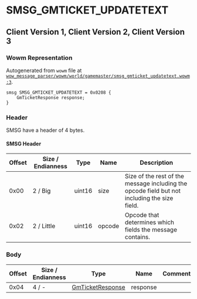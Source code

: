 # SMSG_GMTICKET_UPDATETEXT

## Client Version 1, Client Version 2, Client Version 3

### Wowm Representation

Autogenerated from `wowm` file at [`wow_message_parser/wowm/world/gamemaster/smsg_gmticket_updatetext.wowm:3`](https://github.com/gtker/wow_messages/tree/main/wow_message_parser/wowm/world/gamemaster/smsg_gmticket_updatetext.wowm#L3).
```rust,ignore
smsg SMSG_GMTICKET_UPDATETEXT = 0x0208 {
    GmTicketResponse response;
}
```
### Header

SMSG have a header of 4 bytes.

#### SMSG Header

| Offset | Size / Endianness | Type   | Name   | Description |
| ------ | ----------------- | ------ | ------ | ----------- |
| 0x00   | 2 / Big           | uint16 | size   | Size of the rest of the message including the opcode field but not including the size field.|
| 0x02   | 2 / Little        | uint16 | opcode | Opcode that determines which fields the message contains.|

### Body

| Offset | Size / Endianness | Type | Name | Comment |
| ------ | ----------------- | ---- | ---- | ------- |
| 0x04 | 4 / - | [GmTicketResponse](gmticketresponse.md) | response |  |

